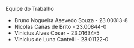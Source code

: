 Equipe do Trabalho

- Bruno Nogueira Asevedo Souza - 23.00313-8
- Nicolas Cañas de Brito - 23.00844-0
- Vinicius Alves Coser - 23.01634-5
- Vinicius de Luna Cantelli - 23.01122-0